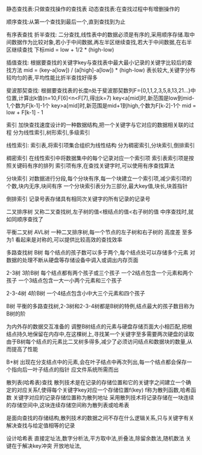 静态查找表:只做查找操作的查找表
动态查找表:在查找过程中有增删操作的

顺序查找:从第一个查找到最后一个,直到查找到为止

有序表查找
折半查找:
二分查找,线性表中的数据必须是有序的,采用顺序存储.取中间数据作为比较对象,若小于中间数据,再左半区继续查找,若大于中间数据,在右半区继续查找
下标mid = low + 1/2 * (high-low)

插值查找:
根据要查找的关键字key与查找表中最大最小记录的关键字比较后的查找方法
mid = (key-a[low]) / (a[high]-a[low]) * (high-low)
表长较大,关键字分布较均匀的表,平均性能比折半查找好得多

斐波那契查找:
根据要查找表的长度n处于斐波那契数列F={0,1,1,2,3,5,8,13,21...}中位置,计算出k值(n=10,F[6]<n<F[7],得出k=7)
key<a[mid]时,新范围是low到mid-1,个数为F[k-1]-1个
key>a[mid]时,新范围是mid+1到high,个数为F[k-2]-1个
mid = low + F[k-1] - 1

索引
加快查找速度设计的一种数据结构,把一个关键字与它对应的数据相关联的过程
分为线性索引,树形索引,多级索引

线性索引:
索引表,将索引项集合组织为线性结构
分为稠密索引,分块索引,倒排索引

稠密索引
在线性索引中将数据集中的每个记录对应一个索引项
索引表索引项是按照关键码有序的排列
索引项有序,在查找关键字时,可以使用有序查找算法

分块索引
对数据进行分段,每个分块有序,每一个块建立一个索引项,减少索引项的个数,块内无序,块间有序
一个分块索引表分为三部分,最大key值,块长,块首指针

倒排索引
记录号表存储具有相同次关键字的所有记录的记录号

二叉排序树
又称二叉查找树,左子树的值<根结点的值<右子树的值
中序查找时,就如同顺序查找了

平衡二叉树   AVL树
一种二叉排序树,每一个节点的左子树和右子树的 高度差 至多为1
看起来是对称的,可以提供比较高效的查找效率

多路查找树   B树
每个结点的孩子数可以多于两个,每个结点处可以存储多个元素
对数据的处理不断从硬盘等存储设备中调入或调出内存页面

2-3树    3阶B树
每个结点都有两个孩子或三个孩子
一个2结点包含一个元素和两个孩子
一个3结点包含一大一小两个元素和三个孩子

2-3-4树      4阶B树
一个4结点包含小中大三个元素和四个孩子

B树
平衡的多路查找树,2-3树和2-3-4树都是B树的特例,结点最大的孩子数目称为B树的阶

为内外存的数据交互准备的
调整B树结点的元素与硬盘存储页面大小相匹配,把根结点持久地保留在内存中,在这棵树上,寻找某一个关键字至多需要两次硬盘的读取
由于B树每个结点的元素比二叉树多得多,减少了必须访问结点和数据块的数量,从而提高了性能

B+树
出现在分支结点中的元素,会在叶子结点中再次列出,每一个结点都会保存一个指向后一叶子结点的指针
应文件系统所需而出

散列表(哈希表)查找
散列技术是在记录的存储位置和它的关键字之间建立一个确定的对应关系f,使得每个关键字key对应一个存储位置f(key)
f称为散列函数,哈希函数
关键字对应的记录存储位置称为散列地址
采用散列技术将记录存储在一块连续的存储空间中,这块连续存储空间称为散列表或哈希表

是面向查找的存储结构,散列技术的数据之间不存在什么逻辑关系,只与关键字有关
解决查找与给定值相等的记录

设计哈希表
直接定址法,数字分析法,平方取中法,折叠法,除留余数法,随机数法
关键在于解决key冲突
开放地址法,
























